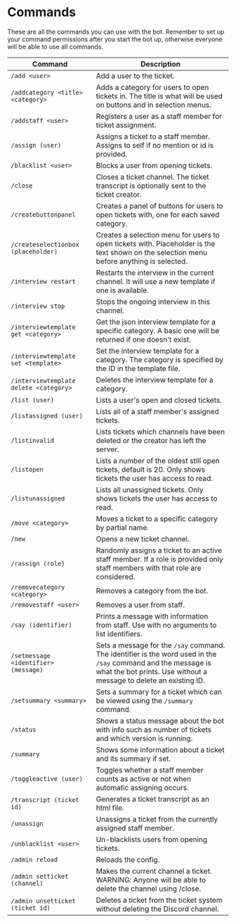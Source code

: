 # Commands
These are all the commands you can use with the bot. Remember to set up your command permissions after you start the bot up, otherwise everyone will be able to use all commands.

| Command                                | Description                                                                                                                                                                          |
|----------------------------------------|--------------------------------------------------------------------------------------------------------------------------------------------------------------------------------------|
| `/add <user>`                          | Add a user to the ticket.                                                                                                                                                            |
| `/addcategory <title> <category>`      | Adds a category for users to open tickets in. The title is what will be used on buttons and in selection menus.                                                                      |
| `/addstaff <user>`                     | Registers a user as a staff member for ticket assignment.                                                                                                                            |
| `/assign (user)`                       | Assigns a ticket to a staff member. Assigns to self if no mention or id is provided.                                                                                                 |
| `/blacklist <user>`                    | Blocks a user from opening tickets.                                                                                                                                                  |
| `/close`                               | Closes a ticket channel. The ticket transcript is optionally sent to the ticket creator.                                                                                             |
| `/createbuttonpanel`                   | Creates a panel of buttons for users to open tickets with, one for each saved category.                                                                                              |
| `/createselectionbox (placeholder)`    | Creates a selection menu for users to open tickets with. Placeholder is the text shown on the selection menu before anything is selected.                                            |
| `/interview restart`                   | Restarts the interview in the current channel. It will use a new template if one is available.                                                                                       |
| `/interview stop`                      | Stops the ongoing interview in this channel.                                                                                                                                         |
| `/interviewtemplate get <category>`    | Get the json interview template for a specific category. A basic one will be returned if one doesn't exist.                                                                          |
| `/interviewtemplate set <template>`    | Set the interview template for a category. The category is specified by the ID in the template file.                                                                                 |
| `/interviewtemplate delete <category>` | Deletes the interview template for a category.                                                                                                                                       |
| `/list (user)`                         | Lists a user's open and closed tickets.                                                                                                                                              |
| `/listassigned (user)`                 | Lists all of a staff member's assigned tickets.                                                                                                                                      |
| `/listinvalid`                         | Lists tickets which channels have been deleted or the creator has left the server.                                                                                                   |
| `/listopen`                            | Lists a number of the oldest still open tickets, default is 20. Only shows tickets the user has access to read.                                                                      |
| `/listunassigned`                      | Lists all unassigned tickets. Only shows tickets the user has access to read.                                                                                                        |
| `/move <category>`                     | Moves a ticket to a specific category by partial name.                                                                                                                               |
| `/new`                                 | Opens a new ticket channel.                                                                                                                                                          |
| `/rassign (role)`                      | Randomly assigns a ticket to an active staff member. If a role is provided only staff members with that role are considered.                                                         |
| `/removecategory <category>`           | Removes a category from the bot.                                                                                                                                                     |
| `/removestaff <user>`                  | Removes a user from staff.                                                                                                                                                           |
| `/say (identifier)`                    | Prints a message with information from staff. Use with no arguments to list identifiers.                                                                                             |
| `/setmessage <identifier> (message)`   | Sets a message for the `/say` command. The identifier is the word used in the `/say` command and the message is what the bot prints. Use without a message to delete an existing ID. |
| `/setsummary <summary>`                | Sets a summary for a ticket which can be viewed using the `/summary` command.                                                                                                        |
| `/status`                              | Shows a status message about the bot with info such as number of tickets and which version is running.                                                                               |
| `/summary`                             | Shows some information about a ticket and its summary if set.                                                                                                                        |
| `/toggleactive (user)`                 | Toggles whether a staff member counts as active or not when automatic assigning occurs.                                                                                              |
| `/transcript (ticket id)`              | Generates a ticket transcript as an html file.                                                                                                                                       |
| `/unassign`                            | Unassigns a ticket from the currently assigned staff member.                                                                                                                         |
| `/unblacklist <user>`                  | Un-blacklists users from opening tickets.                                                                                                                                            |
| `/admin reload`                        | Reloads the config.                                                                                                                                                                  |
| `/admin setticket (channel)`           | Makes the current channel a ticket. WARNING: Anyone will be able to delete the channel using /close.                                                                                 |
| `/admin unsetticket (ticket id)`       | Deletes a ticket from the ticket system without deleting the Discord channel.                                                                                                        |
